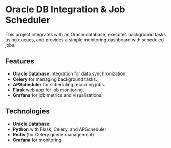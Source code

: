 # Oracle DB Integration & Job Scheduler

This project integrates with an Oracle database, executes background tasks using queues, and provides a simple monitoring dashboard with scheduled jobs.

## Features

- **Oracle Database** integration for data synchronization.
- **Celery** for managing background tasks.
- **APScheduler** for scheduling recurring jobs.
- **Flask** web app for job monitoring.
- **Grafana** for job metrics and visualizations.

## Technologies

- **Oracle Database**
- **Python** with Flask, Celery, and APScheduler
- **Redis** (for Celery queue management)
- **Grafana** for monitoring
